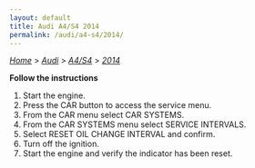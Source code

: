 ```yaml
---
layout: default
title: Audi A4/S4 2014
permalink: /audi/a4-s4/2014/
---
```

[*Home*](/) > [*Audi*](/audi/) > [*A4/S4*](/audi/a4-s4/) > [*2014*](/audi/a4-s4/2014/)

**Follow the instructions**

1. Start the engine.
2. Press the CAR button to access the service menu.
3. From the CAR menu select CAR SYSTEMS.
4. From the CAR SYSTEMS menu select SERVICE INTERVALS.
5. Select RESET OIL CHANGE INTERVAL and confirm.
6. Turn off the ignition.
7. Start the engine and verify the indicator has been reset.